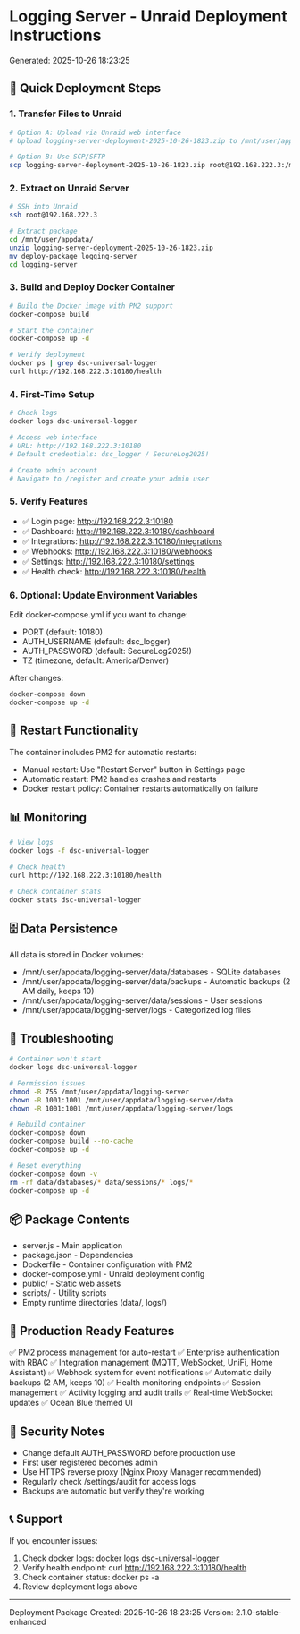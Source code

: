 # Logging Server - Unraid Deployment Instructions
Generated: 2025-10-26 18:23:25

## 🚀 Quick Deployment Steps

### 1. Transfer Files to Unraid
```bash
# Option A: Upload via Unraid web interface
# Upload logging-server-deployment-2025-10-26-1823.zip to /mnt/user/appdata/

# Option B: Use SCP/SFTP
scp logging-server-deployment-2025-10-26-1823.zip root@192.168.222.3:/mnt/user/appdata/
```

### 2. Extract on Unraid Server
```bash
# SSH into Unraid
ssh root@192.168.222.3

# Extract package
cd /mnt/user/appdata/
unzip logging-server-deployment-2025-10-26-1823.zip
mv deploy-package logging-server
cd logging-server
```

### 3. Build and Deploy Docker Container
```bash
# Build the Docker image with PM2 support
docker-compose build

# Start the container
docker-compose up -d

# Verify deployment
docker ps | grep dsc-universal-logger
curl http://192.168.222.3:10180/health
```

### 4. First-Time Setup
```bash
# Check logs
docker logs dsc-universal-logger

# Access web interface
# URL: http://192.168.222.3:10180
# Default credentials: dsc_logger / SecureLog2025!

# Create admin account
# Navigate to /register and create your admin user
```

### 5. Verify Features
- ✅ Login page: http://192.168.222.3:10180
- ✅ Dashboard: http://192.168.222.3:10180/dashboard
- ✅ Integrations: http://192.168.222.3:10180/integrations
- ✅ Webhooks: http://192.168.222.3:10180/webhooks
- ✅ Settings: http://192.168.222.3:10180/settings
- ✅ Health check: http://192.168.222.3:10180/health

### 6. Optional: Update Environment Variables
Edit docker-compose.yml if you want to change:
- PORT (default: 10180)
- AUTH_USERNAME (default: dsc_logger)
- AUTH_PASSWORD (default: SecureLog2025!)
- TZ (timezone, default: America/Denver)

After changes:
```bash
docker-compose down
docker-compose up -d
```

## 🔄 Restart Functionality
The container includes PM2 for automatic restarts:
- Manual restart: Use "Restart Server" button in Settings page
- Automatic restart: PM2 handles crashes and restarts
- Docker restart policy: Container restarts automatically on failure

## 📊 Monitoring
```bash
# View logs
docker logs -f dsc-universal-logger

# Check health
curl http://192.168.222.3:10180/health

# Check container stats
docker stats dsc-universal-logger
```

## 🗄️ Data Persistence
All data is stored in Docker volumes:
- /mnt/user/appdata/logging-server/data/databases - SQLite databases
- /mnt/user/appdata/logging-server/data/backups - Automatic backups (2 AM daily, keeps 10)
- /mnt/user/appdata/logging-server/data/sessions - User sessions
- /mnt/user/appdata/logging-server/logs - Categorized log files

## 🔧 Troubleshooting
```bash
# Container won't start
docker logs dsc-universal-logger

# Permission issues
chmod -R 755 /mnt/user/appdata/logging-server
chown -R 1001:1001 /mnt/user/appdata/logging-server/data
chown -R 1001:1001 /mnt/user/appdata/logging-server/logs

# Rebuild container
docker-compose down
docker-compose build --no-cache
docker-compose up -d

# Reset everything
docker-compose down -v
rm -rf data/databases/* data/sessions/* logs/*
docker-compose up -d
```

## 📦 Package Contents
- server.js - Main application
- package.json - Dependencies
- Dockerfile - Container configuration with PM2
- docker-compose.yml - Unraid deployment config
- public/ - Static web assets
- scripts/ - Utility scripts
- Empty runtime directories (data/, logs/)

## 🎯 Production Ready Features
✅ PM2 process management for auto-restart
✅ Enterprise authentication with RBAC
✅ Integration management (MQTT, WebSocket, UniFi, Home Assistant)
✅ Webhook system for event notifications
✅ Automatic daily backups (2 AM, keeps 10)
✅ Health monitoring endpoints
✅ Session management
✅ Activity logging and audit trails
✅ Real-time WebSocket updates
✅ Ocean Blue themed UI

## 🔐 Security Notes
- Change default AUTH_PASSWORD before production use
- First user registered becomes admin
- Use HTTPS reverse proxy (Nginx Proxy Manager recommended)
- Regularly check /settings/audit for access logs
- Backups are automatic but verify they're working

## 📞 Support
If you encounter issues:
1. Check docker logs: docker logs dsc-universal-logger
2. Verify health endpoint: curl http://192.168.222.3:10180/health
3. Check container status: docker ps -a
4. Review deployment logs above

---
Deployment Package Created: 2025-10-26 18:23:25
Version: 2.1.0-stable-enhanced
